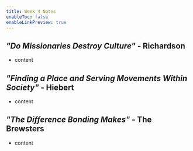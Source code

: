 ```yaml
---
title: Week 4 Notes
enableToc: false
enableLinkPreview: true
---
```


## _"Do Missionaries Destroy Culture" -_ Richardson

- content

## _"Finding a Place and Serving Movements Within Society"_ - Hiebert

- content

## _"The Difference Bonding Makes" -_ The Brewsters

- content
